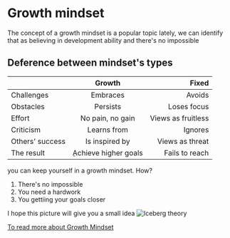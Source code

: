 # Growth mindset
The concept of a growth mindset is a popular topic lately, we can identify that as believing in development ability and there's no impossible
## Deference between mindset's types

|                   | Growth              | Fixed              |
| ----------------- | :------------------:| ------------------:|
| Challenges        | Embraces            | Avoids             |
| Obstacles         | Persists            | Loses focus        |
| Effort            | No pain, no gain    | Views as fruitless |
| Criticism         | Learns from         | Ignores            |
| Others' success   | Is inspired by      | Views as threat    |
| The result        | ِAchieve higher goals| Fails to reach     |

you can keep yourself in a growth mindset. How?
1. There's no impossible
2. You need a hardwork 
3. You gettiing your goals closer

I hope this picture will give you a small idea
![Iceberg theory](https://2.bp.blogspot.com/-ZmlEhG-Z-WY/WKMVr0G_WWI/AAAAAAAAAuA/3xQHTaq_V6U0ltyy_TSxDUR2OQ5P6ok-ACLcB/s1600/iceberg.PNG)

[To read more about Growth Mindset](https://www.brainpickings.org/2014/01/29/carol-dweck-mindset/)
